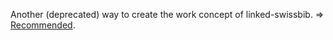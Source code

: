 Another (deprecated) way to create the work concept of linked-swissbib. =>
[Recommended](https://github.com/linked-swissbib/workConceptGenerator).
